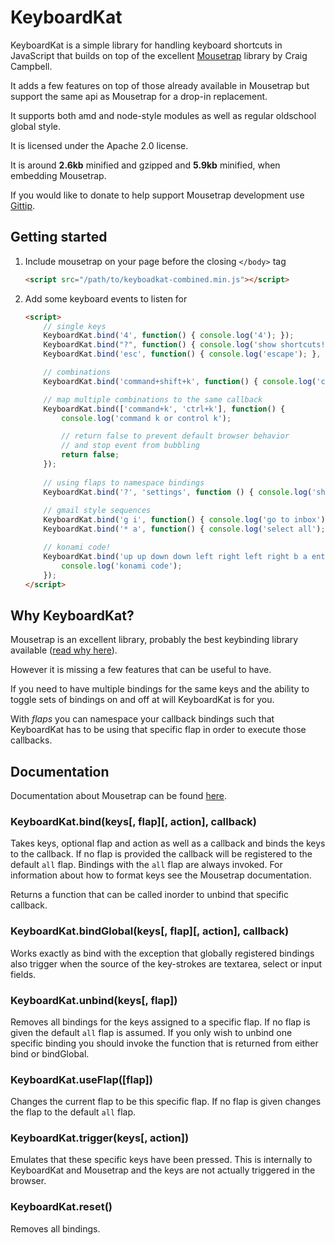 # KeyboardKat

KeyboardKat is a simple library for handling keyboard shortcuts in JavaScript that builds on top of the excellent [Mousetrap](https://github.com/ccampbell/mousetrap) library by Craig Campbell.

It adds a few features on top of those already available in Mousetrap but support the same api as Mousetrap for a drop-in replacement.

It supports both amd and node-style modules as well as regular oldschool global style.

It is licensed under the Apache 2.0 license.

It is around **2.6kb** minified and gzipped and **5.9kb** minified, when embedding Mousetrap.

If you would like to donate to help support Mousetrap development use [Gittip](https://www.gittip.com/ccampbell).

## Getting started

1.  Include mousetrap on your page before the closing ``</body>`` tag

    ```html
    <script src="/path/to/keyboadkat-combined.min.js"></script>
    ```

2.  Add some keyboard events to listen for

    ```html
    <script>
        // single keys
        KeyboardKat.bind('4', function() { console.log('4'); });
        KeyboardKat.bind("?", function() { console.log('show shortcuts!'); });
        KeyboardKat.bind('esc', function() { console.log('escape'); }, 'keyup');

        // combinations
        KeyboardKat.bind('command+shift+k', function() { console.log('command shift k'); });

        // map multiple combinations to the same callback
        KeyboardKat.bind(['command+k', 'ctrl+k'], function() {
            console.log('command k or control k');

            // return false to prevent default browser behavior
            // and stop event from bubbling
            return false;
        });
        
        // using flaps to namespace bindings
        KeyboardKat.bind('?', 'settings', function () { console.log('show settings specific shortcuts!'); });
        
        // gmail style sequences
        KeyboardKat.bind('g i', function() { console.log('go to inbox'); });
        KeyboardKat.bind('* a', function() { console.log('select all'); });

        // konami code!
        KeyboardKat.bind('up up down down left right left right b a enter', function() {
            console.log('konami code');
        });
    </script>
    ```

## Why KeyboardKat?

Mousetrap is an excellent library, probably the best keybinding library available ([read why here](https://github.com/ccampbell/mousetrap#why-mousetrap)).

However it is missing a few features that can be useful to have. 

If you need to have multiple bindings for the same keys and the ability to toggle sets of bindings on and off at will KeyboardKat is for you.

With *flaps* you can namespace your callback bindings such that KeyboardKat has to be using that specific flap in order to execute those callbacks.

## Documentation

Documentation about Mousetrap can be found [here](http://craig.is/killing/mice).

### KeyboardKat.bind(keys[, flap][, action], callback)

Takes keys, optional flap and action as well as a callback and binds the keys to the callback. If no flap is provided the callback will be registered to the default `all` flap. Bindings with the `all` flap are always invoked. For information about how to format keys see the Mousetrap documentation.

Returns a function that can be called inorder to unbind that specific callback.

### KeyboardKat.bindGlobal(keys[, flap][, action], callback)

Works exactly as bind with the exception that globally registered bindings also trigger when the source of the key-strokes are textarea, select or input fields.

### KeyboardKat.unbind(keys[, flap])

Removes all bindings for the keys assigned to a specific flap. If no flap is given the default `all` flap is assumed.  If you only wish to unbind one specific binding you should invoke the function that is returned from either bind or bindGlobal.

### KeyboardKat.useFlap([flap])

Changes the current flap to be this specific flap. If no flap is given changes the flap to the default `all` flap.

### KeyboardKat.trigger(keys[, action])

Emulates that these specific keys have been pressed. This is internally to KeyboardKat and Mousetrap and the keys are not actually triggered in the browser.

### KeyboardKat.reset()

Removes all bindings.
